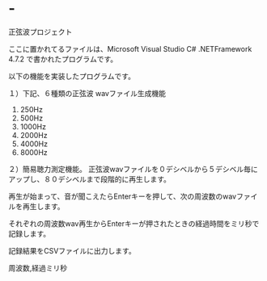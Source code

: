 # -
正弦波プロジェクト

ここに置かれてるファイルは、Microsoft Visual Studio C# .NETFramework 4.7.2 で書かれたプログラムです。

以下の機能を実装したプログラムです。

１）下記、６種類の正弦波 wavファイル生成機能
1. 250Hz
2. 500Hz
3. 1000Hz
4. 2000Hz
5. 4000Hz
6. 8000Hz

２）簡易聴力測定機能。
正弦波wavファイルを０デシベルから５デシベル毎にアップし、８０デシベルまで段階的に再生します。

再生が始まって、音が聞こえたらEnterキーを押して、次の周波数のwavファイルを再生します。

それぞれの周波数wav再生からEnterキーが押されたときの経過時間をミリ秒で記録します。

記録結果をCSVファイルに出力します。

周波数,経過ミリ秒
